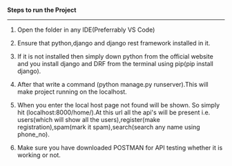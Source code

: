 **Steps to run the Project**

--------------------------------------------------------------------------------------------------------------------------
1. Open the folder in any IDE(Preferrably VS Code)

2. Ensure that python,django and django rest framework installed in it.

3. If it is not installed then simply down python from the official website and you install django and DRF from the terminal      using pip(pip install django).

4. After that write a command (python manage.py runserver).This will make project running on the localhost.

5. When you enter the local host page not found will be shown. So simply hit (localhost:8000/home/).At this url all the api's     will be present i.e. users(which will show all the users),register(make registration),spam(mark it spam),search(search any name using phone_no).

6.  Make sure you have downloaded POSTMAN for API testing whether it is working or not.
